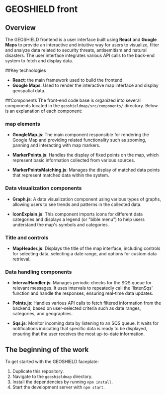 # GEOSHIELD front

## Overview
The GEOSHIELD frontend is a user interface built using **React** and **Google Maps** to provide an interactive and intuitive way for users to visualize, filter and analyze data related to security threats, antisemitism and natural disasters. The user interface integrates various API calls to the back-end system to fetch and display data.

##Key technologies
- **React**: the main framework used to build the frontend.
- **Google Maps**: Used to render the interactive map interface and display geospatial data.

##Components
The front-end code base is organized into several components located in the `geoshieldmap/src/components/` directory. Below is an explanation of each component:

### map elements
- **GoogleMap.js**:
 The main component responsible for rendering the Google Map and providing related functionality such as zooming, panning and interacting with map markers.

- **MarkerPoints.js**:
 Handles the display of fixed points on the map, which represent basic information collected from various sources.

- **MarkerPointsMatching.js**:
 Manages the display of matched data points that represent matched data within the system.

### Data visualization components
- **Graph.js**:
 A data visualization component using various types of graphs, allowing users to see trends and patterns in the collected data.

- **IconExplain.js**:
 This component imports icons for different data categories and displays a legend (or "bible menu") to help users understand the map's symbols and categories.

### Title and controls
- **MapHeader.js**:
 Displays the title of the map interface, including controls for selecting data, selecting a date range, and options for custom data retrieval.

### Data handling components
- **IntervalHandler.js**:
 Manages periodic checks for the SQS queue for relevant messages. It uses intervals to repeatedly call the 'listenSqs' function and handle the responses, ensuring real-time data updates.

- **Points.js**:
 Handles various API calls to fetch filtered information from the backend, based on user-selected criteria such as date ranges, categories, and geographies.

- **Sqs.js**:
 Monitor incoming data by listening to an SQS queue. It waits for notifications indicating that specific data is ready to be displayed, ensuring that the user receives the most up-to-date information.

## The beginning of the work
To get started with the GEOSHIELD faceplate:

1. Duplicate this repository.
2. Navigate to the `geoshieldmap` directory.
3. Install the dependencies by running `npm install`.
4. Start the development server with `npm start`.
